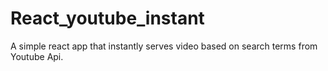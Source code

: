 # React_youtube_instant
A simple react app that instantly serves video based on search terms from Youtube Api.
